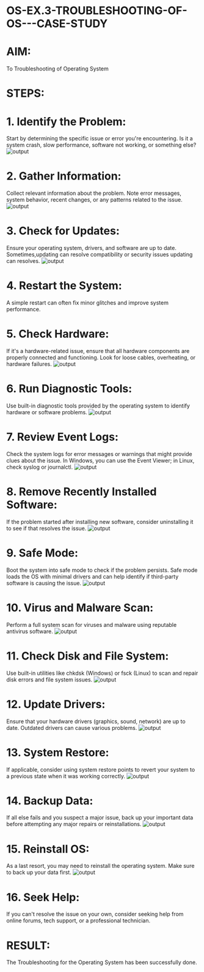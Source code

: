 # OS-EX.3-TROUBLESHOOTING-OF-OS---CASE-STUDY

# AIM:
To Troubleshooting of Operating System

# STEPS:
# 1. Identify the Problem:
Start by determining the specific issue or error you're encountering. Is it a system crash, slow performance, software not working, or something else?
![output](./e1.png)
# 2. Gather Information:
Collect relevant information about the problem. Note error messages, system behavior, recent changes, or any patterns related to the issue.
![output](./e2.png)
# 3. Check for Updates:
Ensure your operating system, drivers, and software are up to date. Sometimes,updating can resolve compatibility or security issues updating can resolves.
![output](./e3.png)
# 4. Restart the System:
A simple restart can often fix minor glitches and improve system performance.
# 5. Check Hardware:
If it's a hardware-related issue, ensure that all hardware components are properly connected and functioning. Look for loose cables, overheating, or hardware failures.
![output](./e4.png)
# 6. Run Diagnostic Tools:
Use built-in diagnostic tools provided by the operating system to identify hardware or software problems.
![output](./s5.png)
# 7. Review Event Logs:
Check the system logs for error messages or warnings that might provide clues about the issue. In Windows, you can use the Event Viewer; in Linux, check syslog or journalctl.
![output](./e6.png)
# 8. Remove Recently Installed Software:
If the problem started after installing new software, consider uninstalling it to see if that resolves the issue.
![output](./e7.png)
# 9. Safe Mode:

Boot the system into safe mode to check if the problem persists. Safe mode loads the OS with minimal drivers and can help identify if third-party software is causing the issue.
![output](./e8.png)
# 10. Virus and Malware Scan:
Perform a full system scan for viruses and malware using reputable antivirus software.
![output](./e9.png)
# 11. Check Disk and File System:
Use built-in utilities like chkdsk (Windows) or fsck (Linux) to scan and repair disk errors and file system issues.
![output](./e10.png)
# 12. Update Drivers:
Ensure that your hardware drivers (graphics, sound, network) are up to date. Outdated drivers can cause various problems.
![output](./e11.png)
# 13. System Restore:
If applicable, consider using system restore points to revert your system to a previous state when it was working correctly.
![output](./e12.png)
# 14. Backup Data:
If all else fails and you suspect a major issue, back up your important data before attempting any major repairs or reinstallations.
![output](./e13.png)
# 15. Reinstall OS:
As a last resort, you may need to reinstall the operating system. Make sure to back up your data first.
![output](./e14.png)
# 16. Seek Help:
If you can't resolve the issue on your own, consider seeking help from online forums, tech support, or a professional technician.

# RESULT:
The Troubleshooting for the Operating System has been successfully done.
